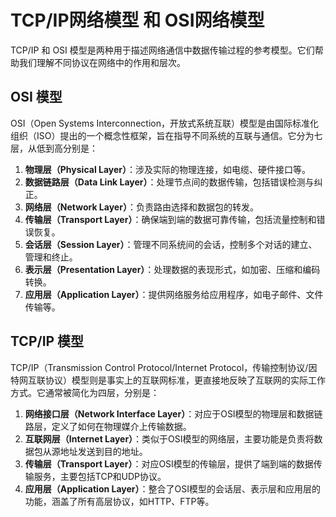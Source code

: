 # **TCP/IP网络模型 和 OSI网络模型**

TCP/IP 和 OSI 模型是两种用于描述网络通信中数据传输过程的参考模型。它们帮助我们理解不同协议在网络中的作用和层次。

## **OSI 模型**

OSI（Open Systems Interconnection，开放式系统互联）模型是由国际标准化组织（ISO）提出的一个概念性框架，旨在指导不同系统的互联与通信。它分为七层，从低到高分别是：

1. **物理层（Physical Layer）**：涉及实际的物理连接，如电缆、硬件接口等。
2. **数据链路层（Data Link Layer）**：处理节点间的数据传输，包括错误检测与纠正。
3. **网络层（Network Layer）**：负责路由选择和数据包的转发。
4. **传输层（Transport Layer）**：确保端到端的数据可靠传输，包括流量控制和错误恢复。
5. **会话层（Session Layer）**：管理不同系统间的会话，控制多个对话的建立、管理和终止。
6. **表示层（Presentation Layer）**：处理数据的表现形式，如加密、压缩和编码转换。
7. **应用层（Application Layer）**：提供网络服务给应用程序，如电子邮件、文件传输等。

## **TCP/IP 模型**

TCP/IP（Transmission Control Protocol/Internet Protocol，传输控制协议/因特网互联协议）模型则是事实上的互联网标准，更直接地反映了互联网的实际工作方式。它通常被简化为四层，分别是：

1. **网络接口层（Network Interface Layer）**：对应于OSI模型的物理层和数据链路层，定义了如何在物理媒介上传输数据。
2. **互联网层（Internet Layer）**：类似于OSI模型的网络层，主要功能是负责将数据包从源地址发送到目的地址。
3. **传输层（Transport Layer）**：对应OSI模型的传输层，提供了端到端的数据传输服务，主要包括TCP和UDP协议。
4. **应用层（Application Layer）**：整合了OSI模型的会话层、表示层和应用层的功能，涵盖了所有高层协议，如HTTP、FTP等。